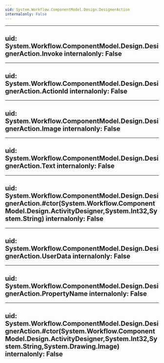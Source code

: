 ```yaml
---
uid: System.Workflow.ComponentModel.Design.DesignerAction
internalonly: False
---
```


---
uid: System.Workflow.ComponentModel.Design.DesignerAction.Invoke
internalonly: False
---

---
uid: System.Workflow.ComponentModel.Design.DesignerAction.ActionId
internalonly: False
---

---
uid: System.Workflow.ComponentModel.Design.DesignerAction.Image
internalonly: False
---

---
uid: System.Workflow.ComponentModel.Design.DesignerAction.Text
internalonly: False
---

---
uid: System.Workflow.ComponentModel.Design.DesignerAction.#ctor(System.Workflow.ComponentModel.Design.ActivityDesigner,System.Int32,System.String)
internalonly: False
---

---
uid: System.Workflow.ComponentModel.Design.DesignerAction.UserData
internalonly: False
---

---
uid: System.Workflow.ComponentModel.Design.DesignerAction.PropertyName
internalonly: False
---

---
uid: System.Workflow.ComponentModel.Design.DesignerAction.#ctor(System.Workflow.ComponentModel.Design.ActivityDesigner,System.Int32,System.String,System.Drawing.Image)
internalonly: False
---
